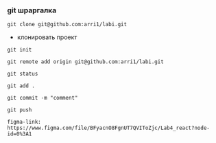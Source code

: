 ### git шраргалка
```
git clone git@github.com:arri1/labi.git
```
- клонировать проект
```
git init
```
```
git remote add origin git@github.com:arri1/labi.git
```
```
git status
```
```
git add .
```
```
git commit -m "comment"
```
```
git push
```
```
figma-link: https://www.figma.com/file/BFyacnO8FgnUT7QVIToZjc/Lab4_react?node-id=0%3A1
